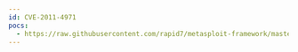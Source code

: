 ```yaml
---
id: CVE-2011-4971
pocs:
  - https://raw.githubusercontent.com/rapid7/metasploit-framework/master/modules/auxiliary/dos/misc/memcached.rb
---
```

